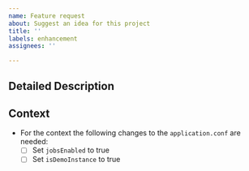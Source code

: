 ```yaml
---
name: Feature request
about: Suggest an idea for this project
title: ''
labels: enhancement
assignees: ''

---
```


## Detailed Description
<!--- Provide a detailed description of the change or new feature you would like to have. -->

## Context
<!--- Why is this change / new feature important ? What are its use cases? -->
* For the context the following changes to the `application.conf` are needed:
  * [ ] Set `jobsEnabled` to true
  * [ ] Set `isDemoInstance` to true
